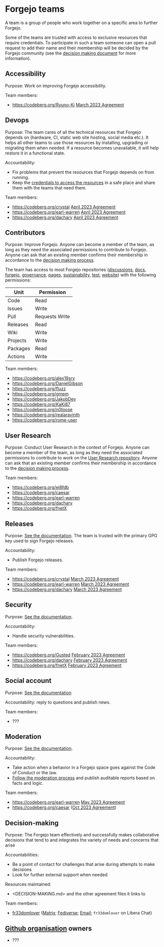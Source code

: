 # Forgejo teams

A team is a group of people who work together on a specific area to further Forgejo.

Some of the teams are trusted with access to exclusive resources that require credentials. To participate in such a team someone can open a pull request to add their name and their membership will be decided by the Forgejo community (see the [decision making document](DECISION-MAKING.md) for more information).

## Accessibility

Purpose: Work on improving Forgejo accessibility.

Team members:

* https://codeberg.org/Ryuno-Ki [March 2023 Agreement](https://codeberg.org/forgejo/meta/issues/181)

## Devops

Purpose: The team cares of all the technical resources that Forgejo depends on (hardware, CI, static web site hosting, social media etc.). It helps all other teams to use those resources by installing, upgrading or migrating them when needed. If a resource becomes unavailable, it will help restore it in a functional state.

Accountability:

* Fix problems that prevent the resources that Forgejo depends on from running.
* Keep the [credentials to access the resources](https://codeberg.org/forgejo/forgejo/src/branch/forgejo/CONTRIBUTING/SECRETS.md) in a safe place and share them with the teams that need them.

Team members:

* https://codeberg.org/crystal [April 2023 Agreement](https://codeberg.org/forgejo/governance/issues/18)
* https://codeberg.org/earl-warren [April 2023 Agreement](https://codeberg.org/forgejo/governance/issues/12)
* https://codeberg.org/dachary [April 2023 Agreement](https://codeberg.org/forgejo/governance/issues/15)

## Contributors

Purpose: Improve Forgejo. Anyone can become a member of the team, as long as they need the associated permissions to contribute to Forgejo. Anyone can ask that an existing member confirms their membership in accordance to the [decision making process](DECISION-MAKING.md).

The team has access to most Forgejo repositories ([discussions](https://codeberg.org/forgejo/discussions), [docs](https://codeberg.org/forgejo/docs), [forgejo](https://codeberg.org/forgejo/forgejo), [governance](https://codeberg.org/forgejo/governance), [pages](https://codeberg.org/forgejo/pages), [sustainability](https://codeberg.org/forgejo/sustainability), [test](https://codeberg.org/forgejo/test-env), [website](https://codeberg.org/forgejo/website)) with the following permissions:

| Unit | 	Permission |
| -- | -- |
| Code | 	Read |
| Issues | 	Write |
| Pull | Requests 	Write |
| Releases | 	Read |
| Wiki | 	Write |
| Projects | 	Write |
| Packages | 	Read |
| Actions | 	Write |

Team members:

* https://codeberg.org/alex19srv
* https://codeberg.org/DanielGibson
* https://codeberg.org/fluzz
* https://codeberg.org/gmem
* https://codeberg.org/JakobDev
* https://codeberg.org/KaKi87
* https://codeberg.org/n0toose
* https://codeberg.org/realaravinth
* https://codeberg.org/rome-user

## User Research

Purpose: Conduct User Research in the context of Forgejo. Anyone can become a member of the team, as long as they need the associated permissions to contribute to work on the [User Research repository](https://codeberg.org/forgejo/user-research). Anyone can ask that an existing member confirms their membership in accordance to the [decision making process](DECISION-MAKING.md).

Team members:

* https://codeberg.org/ei8fdb
* https://codeberg.org/caesar
* https://codeberg.org/earl-warren
* https://codeberg.org/dachary
* https://codeberg.org/fnetX

## Releases

Purpose: [See the documentation](https://codeberg.org/forgejo/forgejo/src/branch/forgejo/CONTRIBUTING/RELEASE.md). The team is trusted with the primary GPG key used to sign Forgejo releases.

Accountability:

* Publish Forgejo releases.

Team members:

* https://codeberg.org/crystal [March 2023 Agreement](https://codeberg.org/forgejo/governance/issues/5)
* https://codeberg.org/earl-warren [March 2023 Agreement](https://codeberg.org/forgejo/governance/issues/3)
* https://codeberg.org/dachary [March 2023 Agreement](https://codeberg.org/forgejo/governance/issues/2)

## Security

Purpose: [See the documentation](https://codeberg.org/forgejo/forgejo/src/branch/forgejo/CONTRIBUTING/SECURITY.md).

Accountability:

* Handle security vulnerabilities.

Team members:

* https://codeberg.org/Gusted [February 2023 Agreement](https://codeberg.org/forgejo/meta/issues/142)
* https://codeberg.org/dachary [February 2023 Agreement](https://codeberg.org/forgejo/meta/issues/139)
* https://codeberg.org/fnetX [February 2023 Agreement](https://codeberg.org/forgejo/meta/issues/141)

## Social account

Purpose: [See the documentation](teams/SOCIAL.md)

Accountability: reply to questions and publish news.

Team members:

* ???

## Moderation

Purpose: [See the documentation](https://forgejo.org/docs/v1.20/developer/COC/).

Accountability:

* Take action when a behavior in a Forgejo space goes against the Code of Conduct or the law.
* [Follow the moderation process](MODERATION-PROCESS.md) and publish auditable reports based on facts and logic.

Team members:

* https://codeberg.org/earl-warren [May 2023 Agreement](https://codeberg.org/forgejo/governance/issues/10)
* https://codeberg.org/caesar ([Oct 2023 Agreement](https://codeberg.org/forgejo/governance/issues/35))

## Decision-making

Purpose: The Forgejo team effectively and successfully makes collaborative
decisions that tend to and integrates the variety of needs and concerns that
arise

Accountabilities:

- Be a point of contact for challenges that arise during attempts to make
  decisions
- Look for further external support when needed

Resources maintained:

- <DECISION-MAKING.md> and the other agreement files it links to

Team members:

- [fr33domlover](https://codeberg.org/fr33domlover)
  ([Matrix](https://matrix.to/#/@pere:towards.vision);
  [Fediverse](https://micro.towards.vision/@pere);
  [Email](mailto:pere@towards.vision);
  `fr33domlover` on Libera Chat)

## [Github organisation](https://github.com/forgejo) owners

- ???
